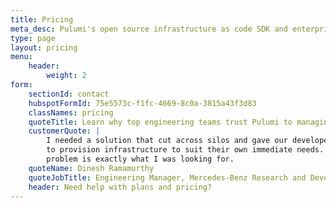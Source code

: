 ```yaml
---
title: Pricing
meta_desc: Pulumi's open source infrastructure as code SDK and enterprise SaaS products together provide plans for teams of all sizes.
type: page
layout: pricing
menu:
    header:
        weight: 2
form:
    sectionId: contact
    hubspotFormId: 75e5573c-f1fc-4669-8c0a-3815a43f3d83
    classNames: pricing
    quoteTitle: Learn why top engineering teams trust Pulumi to managing complex, multi-cloud environments.
    customerQuote: |
        I needed a solution that cut across silos and gave our developers a tool they could use themselves
        to provision infrastructure to suit their own immediate needs. The way Pulumi solves the multi-cloud
        problem is exactly what I was looking for.
    quoteName: Dinesh Ramamurthy
    quoteJobTitle: Engineering Manager, Mercedes-Benz Research and Development North America
    header: Need help with plans and pricing?
---
```

